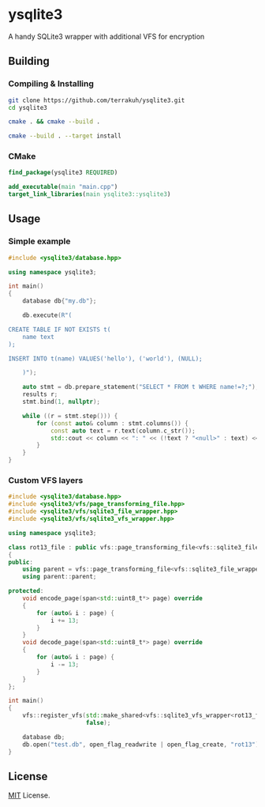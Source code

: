 # ysqlite3

A handy SQLite3 wrapper with additional VFS for encryption

## Building

### Compiling & Installing

```sh
git clone https://github.com/terrakuh/ysqlite3.git
cd ysqlite3

cmake . && cmake --build .

cmake --build . --target install
```

### CMake

```cmake
find_package(ysqlite3 REQUIRED)

add_executable(main "main.cpp")
target_link_libraries(main ysqlite3::ysqlite3)
```

## Usage

### Simple example

```cpp
#include <ysqlite3/database.hpp>

using namespace ysqlite3;

int main()
{
	database db{"my.db"};

	db.execute(R"(

CREATE TABLE IF NOT EXISTS t(
	name text
);

INSERT INTO t(name) VALUES('hello'), ('world'), (NULL);

	)");

	auto stmt = db.prepare_statement("SELECT * FROM t WHERE name!=?;");
	results r;
	stmt.bind(1, nullptr);

	while ((r = stmt.step())) {
		for (const auto& column : stmt.columns()) {
			const auto text = r.text(column.c_str());
			std::cout << column << ": " << (!text ? "<null>" : text) << '\n';
		}
	}
}
```

### Custom VFS layers

```cpp
#include <ysqlite3/database.hpp>
#include <ysqlite3/vfs/page_transforming_file.hpp>
#include <ysqlite3/vfs/sqlite3_file_wrapper.hpp>
#include <ysqlite3/vfs/sqlite3_vfs_wrapper.hpp>

using namespace ysqlite3;

class rot13_file : public vfs::page_transforming_file<vfs::sqlite3_file_wrapper>
{
public:
	using parent = vfs::page_transforming_file<vfs::sqlite3_file_wrapper>;
	using parent::parent;

protected:
	void encode_page(span<std::uint8_t*> page) override
	{
		for (auto& i : page) {
			i += 13;
		}
	}
	void decode_page(span<std::uint8_t*> page) override
	{
		for (auto& i : page) {
			i -= 13;
		}
	}
};

int main()
{
	vfs::register_vfs(std::make_shared<vfs::sqlite3_vfs_wrapper<rot13_file>>(vfs::find_vfs(nullptr), "rot13"),
	                  false);

	database db;
	db.open("test.db", open_flag_readwrite | open_flag_create, "rot13");
}
```

## License

[MIT](https://github.com/terrakuh/ysqlite3/blob/master/LICENSE) License.
